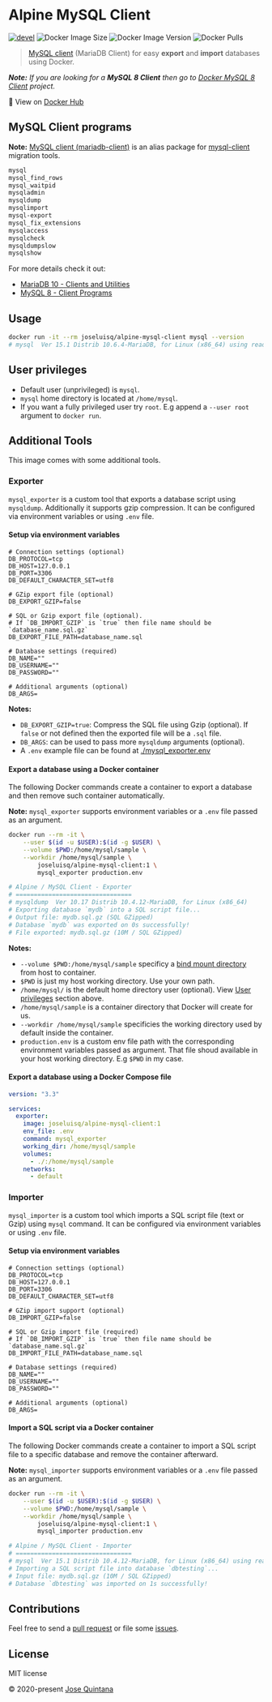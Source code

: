 # Alpine MySQL Client

[![devel](https://github.com/joseluisq/alpine-mysql-client/actions/workflows/devel.yml/badge.svg)](https://github.com/joseluisq/alpine-mysql-client/actions/workflows/devel.yml) ![Docker Image Size](https://img.shields.io/docker/image-size/joseluisq/alpine-mysql-client/1) ![Docker Image Version](https://img.shields.io/docker/v/joseluisq/alpine-mysql-client/1) ![Docker Pulls](https://img.shields.io/docker/pulls/joseluisq/alpine-mysql-client.svg)

> [MySQL client](https://dev.mysql.com/doc/refman/8.0/en/programs-client.html) (MariaDB Client) for easy **export** and **import** databases using Docker.

_**Note:** If you are looking for a **MySQL 8 Client** then go to [Docker MySQL 8 Client](https://github.com/joseluisq/docker-mysql-client) project._

🐳  View on [Docker Hub](https://hub.docker.com/r/joseluisq/alpine-mysql-client/)

## MySQL Client programs

**Note:** [MySQL client (mariadb-client)](https://pkgs.alpinelinux.org/package/v3.11/main/x86_64/mysql-client) is an alias package for [mysql-client](https://dev.mysql.com/doc/refman/8.0/en/programs-client.html) migration tools.

```sh
mysql
mysql_find_rows
mysql_waitpid
mysqladmin
mysqldump
mysqlimport
mysql-export
mysql_fix_extensions
mysqlaccess
mysqlcheck
mysqldumpslow
mysqlshow
```

For more details check it out:

- [MariaDB 10 - Clients and Utilities](https://mariadb.com/kb/en/clients-utilities/)
- [MySQL 8 - Client Programs](https://dev.mysql.com/doc/refman/8.0/en/programs-client.html)

## Usage

```sh
docker run -it --rm joseluisq/alpine-mysql-client mysql --version
# mysql  Ver 15.1 Distrib 10.6.4-MariaDB, for Linux (x86_64) using readline 5.1
```

## User privileges

- Default user (unprivileged) is `mysql`.
- `mysql` home directory is located at `/home/mysql`.
- If you want a fully privileged user try `root`. E.g append a `--user root` argument to `docker run`.

## Additional Tools

This image comes with some additional tools.

### Exporter

`mysql_exporter` is a custom tool that exports a database script using `mysqldump`. Additionally it supports gzip compression.
It can be configured via environment variables or using `.env` file.

#### Setup via environment variables

```env
# Connection settings (optional)
DB_PROTOCOL=tcp
DB_HOST=127.0.0.1
DB_PORT=3306
DB_DEFAULT_CHARACTER_SET=utf8

# GZip export file (optional)
DB_EXPORT_GZIP=false

# SQL or Gzip export file (optional).
# If `DB_IMPORT_GZIP` is `true` then file name should be `database_name.sql.gz`
DB_EXPORT_FILE_PATH=database_name.sql

# Database settings (required)
DB_NAME=""
DB_USERNAME=""
DB_PASSWORD=""

# Additional arguments (optional)
DB_ARGS=
```

**Notes:**

- `DB_EXPORT_GZIP=true`: Compress the SQL file using Gzip (optional). If `false` or not defined then the exported file will be a `.sql` file.
- `DB_ARGS`: can be used to pass more `mysqldump` arguments (optional). 
- A `.env` example file can be found at [./mysql_exporter.env](./mysql_exporter.env)

#### Export a database using a Docker container

The following Docker commands create a container to export a database and then remove such container automatically.

**Note:** `mysql_exporter` supports environment variables or a `.env` file passed as an argument.

```sh
docker run --rm -it \
    --user $(id -u $USER):$(id -g $USER) \
    --volume $PWD:/home/mysql/sample \
    --workdir /home/mysql/sample \
        joseluisq/alpine-mysql-client:1 \
        mysql_exporter production.env

# Alpine / MySQL Client - Exporter
# ================================
# mysqldump  Ver 10.17 Distrib 10.4.12-MariaDB, for Linux (x86_64)
# Exporting database `mydb` into a SQL script file...
# Output file: mydb.sql.gz (SQL GZipped)
# Database `mydb` was exported on 0s successfully!
# File exported: mydb.sql.gz (10M / SQL GZipped)
```

__Notes:__

- `--volume $PWD:/home/mysql/sample` specificy a [bind mount directory](https://docs.docker.com/storage/bind-mounts/) from host to container.
- `$PWD` is just my host working directory. Use your own path.
- `/home/mysql/` is the default home directory user (optional). View [User privileges](#user-privileges) section above.
- `/home/mysql/sample` is a container directory that Docker will create for us.
- `--workdir /home/mysql/sample` specificies the working directory used by default inside the container.
- `production.env` is a custom env file path with the corresponding environment variables passed as argument. That file shoud available in your host working directory. E.g `$PWD` in my case.

#### Export a database using a Docker Compose file

```yaml
version: "3.3"

services:
  exporter:
    image: joseluisq/alpine-mysql-client:1
    env_file: .env
    command: mysql_exporter
    working_dir: /home/mysql/sample
    volumes:
      - ./:/home/mysql/sample
    networks:
      - default
```

### Importer

`mysql_importer` is a custom tool which imports a SQL script file (text or Gzip) using `mysql` command.
It can be configured via environment variables or using `.env` file.

#### Setup via environment variables

```env
# Connection settings (optional)
DB_PROTOCOL=tcp
DB_HOST=127.0.0.1
DB_PORT=3306
DB_DEFAULT_CHARACTER_SET=utf8

# GZip import support (optional)
DB_IMPORT_GZIP=false

# SQL or Gzip import file (required)
# If `DB_IMPORT_GZIP` is `true` then file name should be `database_name.sql.gz`
DB_IMPORT_FILE_PATH=database_name.sql

# Database settings (required)
DB_NAME=""
DB_USERNAME=""
DB_PASSWORD=""

# Additional arguments (optional)
DB_ARGS=
```

#### Import a SQL script via a Docker container

The following Docker commands create a container to import a SQL script file to a specific database and remove the container afterward.

**Note:** `mysql_importer` supports environment variables or a `.env` file passed as an argument.

```sh
docker run --rm -it \
    --user $(id -u $USER):$(id -g $USER) \
    --volume $PWD:/home/mysql/sample \
    --workdir /home/mysql/sample \
        joseluisq/alpine-mysql-client:1 \
        mysql_importer production.env

# Alpine / MySQL Client - Importer
# ================================
# mysql  Ver 15.1 Distrib 10.4.12-MariaDB, for Linux (x86_64) using readline 5.1
# Importing a SQL script file into database `dbtesting`...
# Input file: mydb.sql.gz (10M / SQL GZipped)
# Database `dbtesting` was imported on 1s successfully!
```

## Contributions

Feel free to send a [pull request](https://github.com/joseluisq/alpine-mysql-client/pulls) or file some [issues](https://github.com/joseluisq/alpine-mysql-client/issues).

## License

MIT license

© 2020-present [Jose Quintana](https://joseluisq.net)
